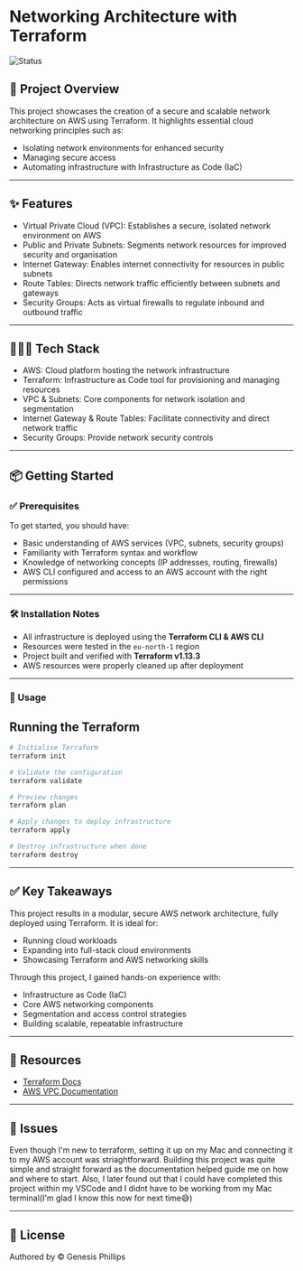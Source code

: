 # Networking Architecture with Terraform

![Status](https://img.shields.io/badge/status-Completed-brightgreen)

## 🚀 Project Overview

This project showcases the creation of a secure and scalable network architecture on AWS using Terraform. It highlights essential cloud networking principles such as:

- Isolating network environments for enhanced security
- Managing secure access
- Automating infrastructure with Infrastructure as Code (IaC)

---

## ✨ Features

- Virtual Private Cloud (VPC): Establishes a secure, isolated network environment on AWS
- Public and Private Subnets: Segments network resources for improved security and organisation
- Internet Gateway: Enables internet connectivity for resources in public subnets
- Route Tables: Directs network traffic efficiently between subnets and gateways
- Security Groups: Acts as virtual firewalls to regulate inbound and outbound traffic 

---

## 👨🏽‍💻 Tech Stack

- AWS: Cloud platform hosting the network infrastructure
- Terraform: Infrastructure as Code tool for provisioning and managing resources
- VPC & Subnets: Core components for network isolation and segmentation
- Internet Gateway & Route Tables: Facilitate connectivity and direct network traffic
- Security Groups: Provide network security controls

---

## 📦 Getting Started

### ✅ Prerequisites

To get started, you should have:

- Basic understanding of AWS services (VPC, subnets, security groups)  
- Familiarity with Terraform syntax and workflow  
- Knowledge of networking concepts (IP addresses, routing, firewalls)  
- AWS CLI configured and access to an AWS account with the right permissions  

---

### 🛠️ Installation Notes

- All infrastructure is deployed using the **Terraform CLI & AWS CLI**  
- Resources were tested in the `eu-north-1` region  
- Project built and verified with **Terraform v1.13.3**  
- AWS resources were properly cleaned up after deployment  

---

### 📖 Usage

## Running the Terraform

```bash
# Initialise Terraform
terraform init

# Validate the configuration
terraform validate

# Preview changes
terraform plan

# Apply changes to deploy infrastructure
terraform apply

# Destroy infrastructure when done
terraform destroy
```

---

## ✅ Key Takeaways

This project results in a modular, secure AWS network architecture, fully deployed using Terraform. It is ideal for:
- Running cloud workloads
- Expanding into full-stack cloud environments
- Showcasing Terraform and AWS networking skills

Through this project, I gained hands-on experience with:
- Infrastructure as Code (IaC)
- Core AWS networking components
- Segmentation and access control strategies
- Building scalable, repeatable infrastructure

---

## 🔗 Resources

- [Terraform Docs](https://developer.hashicorp.com/terraform/docs)  
- [AWS VPC Documentation](https://docs.aws.amazon.com/vpc/latest/userguide/)
  
---

## 🐛 Issues

Even though I'm new to terraform, setting it up on my Mac and connecting it to my AWS account was striaghtforward. Building this project was quite simple and straight forward as the documentation helped guide me on how and where to start.
Also, I later found out that I could have completed this project within my VSCode and I didnt have to be working from my Mac terminal(I'm glad I know this now for next time😅)

---

## 📜 License

Authored by © Genesis Phillips
